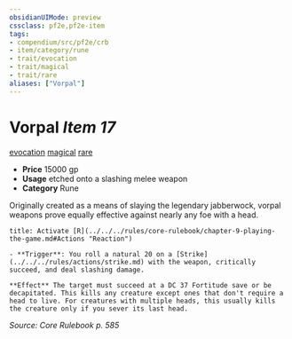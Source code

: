 ```yaml
---
obsidianUIMode: preview
cssclass: pf2e,pf2e-item
tags:
- compendium/src/pf2e/crb
- item/category/rune
- trait/evocation
- trait/magical
- trait/rare
aliases: ["Vorpal"]
---
```

# Vorpal *Item 17*  
[evocation](../../../Rules/traits/evocation.md)  [magical](../../../Rules/traits/magical.md)  [rare](../../../Rules/traits/rare.md)  

- **Price** 15000 gp
- **Usage** etched onto a slashing melee weapon
- **Category** Rune

Originally created as a means of slaying the legendary jabberwock, vorpal weapons prove equally effective against nearly any foe with a head.

```ad-embed-ability
title: Activate [R](../../../rules/core-rulebook/chapter-9-playing-the-game.md#Actions "Reaction")

- **Trigger**: You roll a natural 20 on a [Strike](../../../rules/actions/strike.md) with the weapon, critically succeed, and deal slashing damage.

**Effect** The target must succeed at a DC 37 Fortitude save or be decapitated. This kills any creature except ones that don't require a head to live. For creatures with multiple heads, this usually kills the creature only if you sever its last head.
```

*Source: Core Rulebook p. 585*
